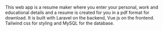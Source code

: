 This web app is a resume maker where you enter your personal, work and educational details and a resume is created for you in a pdf format for download.
It is built with Laravel on the backend, Vue js on the frontend. Tailwind css for styling and MySQL for the database.
